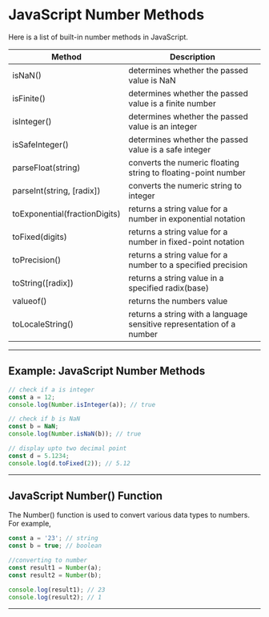 # JavaScript Number Methods
Here is a list of built-in number methods in JavaScript.

| Method                        | Description                                                           |
|-------------------------------|-----------------------------------------------------------------------|
| isNaN()                       | determines whether the passed value is NaN                            |
| isFinite()                    | determines whether the passed value is a finite number                |
| isInteger()                   | determines whether the passed value is an integer                     |
| isSafeInteger()               | determines whether the passed value is a safe integer                 |
| parseFloat(string)            | converts the numeric floating string to floating-point number         |
| parseInt(string, [radix])     | converts the numeric string to integer                                |
| toExponential(fractionDigits) | returns a string value for a number in exponential notation           |
| toFixed(digits)               | returns a string value for a number in fixed-point notation           |
| toPrecision()                 | returns a string value for a number to a specified precision          |
| toString([radix])             | returns a string value in a specified radix(base)                     |
| valueof()                     | returns the numbers value                                             |
| toLocaleString()              | returns a string with a language sensitive representation of a number |

***

## Example: JavaScript Number Methods

```js
// check if a is integer
const a = 12;
console.log(Number.isInteger(a)); // true

// check if b is NaN
const b = NaN;
console.log(Number.isNaN(b)); // true

// display upto two decimal point
const d = 5.1234;
console.log(d.toFixed(2)); // 5.12
```

***

## JavaScript Number() Function
The Number() function is used to convert various data types to numbers. For example,

```js
const a = '23'; // string
const b = true; // boolean

//converting to number
const result1 = Number(a);
const result2 = Number(b);

console.log(result1); // 23
console.log(result2); // 1
```
***
